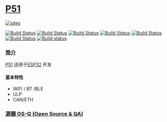 ﻿# [P51](https://github.com/OS-Q/P51)

[![sites](http://182.61.61.133/link/resources/OSQ.png)](http://www.OS-Q.com)

[![Build Status](https://github.com/OS-Q/P52/workflows/CI/badge.svg)](https://github.com/OS-Q/P52/actions/workflows/CI.yml)
[![Build Status](https://github.com/OS-Q/P52/workflows/CD/badge.svg)](https://github.com/OS-Q/P52/actions/workflows/CD.yml)
[![Build Status](https://github.com/OS-Q/P52/workflows/nightly/badge.svg)](https://github.com/OS-Q/P52/actions/workflows/nightly.yml)
[![Build Status](https://circleci.com/gh/OS-Q/P52.svg?style=svg)](https://circleci.com/gh/OS-Q/P52)
[![Build Status](https://travis-ci.com/OS-Q/P52.svg?branch=master)](https://travis-ci.com/OS-Q/P52)
[![Build Status](https://cloud.drone.io/api/badges/OS-Q/P52/status.svg)](https://cloud.drone.io/OS-Q/P52)
[![Build status](https://ci.appveyor.com/api/projects/status/htc313andl4lh51e?svg=true)](https://ci.appveyor.com/project/Qitas/p52)


### [简介](https://github.com/OS-Q/P51/wiki)

[P51](https://github.com/OS-Q/P51) 适用于[ESP32](https://github.com/SoCXin/ESP32) 开发

#### 基本特性

* WIFI / BT /BLE
* ULP
* CAN/ETH

### [源圈 OS-Q (Open Source & QA) ](http://www.OS-Q.com)
